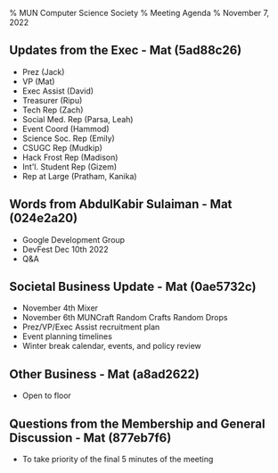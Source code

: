 % MUN Computer Science Society
% Meeting Agenda
% November  7, 2022

## Updates from the Exec - Мat (5ad88c26)

- Prez (Jack)
- VP (Mat)
- Exec Assist (David)
- Treasurer (Ripu)
- Tech Rep (Zach)
- Social Med. Rep (Parsa, Leah)
- Event Coord (Hammod)
- Science Soc. Rep (Emily)
- CSUGC Rep (Mudkip)
- Hack Frost Rep (Madison)
- Int'l. Student Rep (Gizem)
- Rep at Large (Pratham, Kanika)

## Words from AbdulKabir Sulaiman - Мat (024e2a20)

- Google Development Group
- DevFest Dec 10th 2022
- Q&A

## Societal Business Update - Мat (0ae5732c)

- November 4th Mixer
- November 6th MUNCraft Random Crafts Random Drops
- Prez/VP/Exec Assist recruitment plan
- Event planning timelines
- Winter break calendar, events, and policy review

## Other Business - Мat (a8ad2622)

- Open to floor

## Questions from the Membership and General Discussion - Мat (877eb7f6)

- To take priority of the final 5 minutes of the meeting